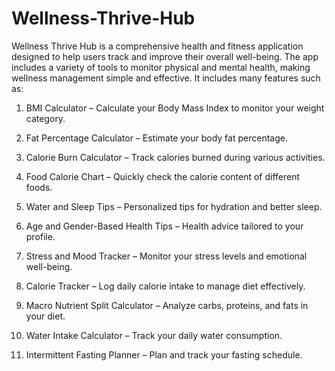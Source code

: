 # Wellness-Thrive-Hub
Wellness Thrive Hub is a comprehensive health and fitness application designed to help users track and improve their overall well-being. The app includes a variety of tools to monitor physical and mental health, making wellness management simple and effective.  It includes many features such as:

1. BMI Calculator – Calculate your Body Mass Index to monitor your weight category.

2. Fat Percentage Calculator – Estimate your body fat percentage.

3. Calorie Burn Calculator – Track calories burned during various activities.

4. Food Calorie Chart – Quickly check the calorie content of different foods.

5. Water and Sleep Tips – Personalized tips for hydration and better sleep.

6. Age and Gender-Based Health Tips – Health advice tailored to your profile.

7. Stress and Mood Tracker – Monitor your stress levels and emotional well-being.

8. Calorie Tracker – Log daily calorie intake to manage diet effectively.

9. Macro Nutrient Split Calculator – Analyze carbs, proteins, and fats in your diet.

10. Water Intake Calculator – Track your daily water consumption.

11. Intermittent Fasting Planner – Plan and track your fasting schedule.
